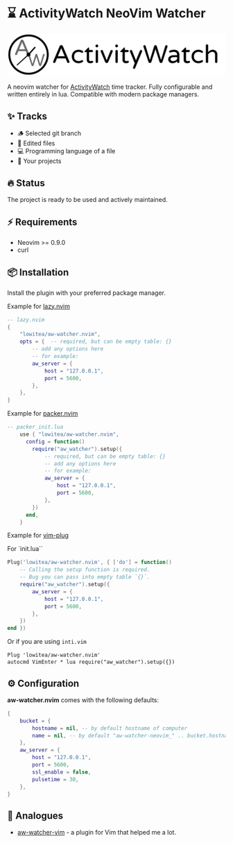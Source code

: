 # ⌛ ActivityWatch NeoVim Watcher

![ActivityWatch](aw_banner.png)

A neovim watcher for [ActivityWatch](https://activitywatch.net/) time tracker. Fully configurable and written entirely in lua. Compatible with modern package managers.

## ✨ Tracks

- 🪵 Selected git branch
- 📝 Edited files
- 💻 Programming language of a file
- 💼 Your projects

## 🔥 Status

The project is ready to be used and actively maintained.

## ⚡️ Requirements

- Neovim >= 0.9.0
- curl

## 📦 Installation

Install the plugin with your preferred package manager.

Example for [lazy.nvim](https://github.com/folke/lazy.nvim)

```lua
-- lazy.nvim
{
    "lowitea/aw-watcher.nvim",
    opts = {  -- required, but can be empty table: {}
        -- add any options here
        -- for example:
        aw_server = {
            host = "127.0.0.1",
            port = 5600,
        },
    },
}
```

Example for [packer.nvim](https://github.com/wbthomason/packer.nvim)

```lua
-- packer_init.lua
    use { "lowitea/aw-watcher.nvim",
      config = function()
        require("aw_watcher").setup({
            -- required, but can be empty table: {}
            -- add any options here
            -- for example:
            aw_server = {
                host = "127.0.0.1",
                port = 5600,
            },
        })
      end,
    }

```

Example for [vim-plug](https://github.com/junegunn/vim-plug)

For `init.lua``

```lua
Plug('lowitea/aw-watcher.nvim', { ['do'] = function()
    -- Calling the setup function is required.
    -- Bug you can pass into empty table `{}`.
    require("aw_watcher").setup({
        aw_server = {
            host = "127.0.0.1",
            port = 5600,
        },
    })
end })
```

Or if you are using `inti.vim`

```vim
Plug 'lowitea/aw-watcher.nvim'
autocmd VimEnter * lua require("aw_watcher").setup({})
```

## ⚙️ Configuration

**aw-watcher.nvim** comes with the following defaults:

```lua
{
    bucket = {
        hostname = nil, -- by default hostname of computer
        name = nil, -- by default "aw-watcher-neovim_" .. bucket.hostname
    },
    aw_server = {
        host = "127.0.0.1",
        port = 5600,
        ssl_enable = false,
        pulsetime = 30,
    },
}
```

## 📖 Analogues

- [aw-watcher-vim](https://github.com/ActivityWatch/aw-watcher-vim) - a plugin for Vim that helped me a lot.

